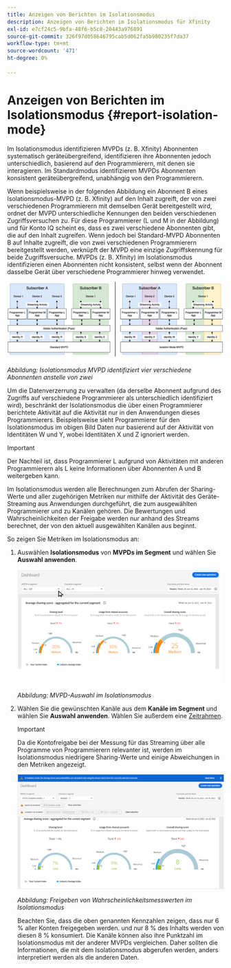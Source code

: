 ```yaml
---
title: Anzeigen von Berichten im Isolationsmodus
description: Anzeigen von Berichten im Isolationsmodus für Xfinity
exl-id: e7cf24c5-9bfa-48f6-b5c8-20443a976891
source-git-commit: 326f97d058646795cab5d062fa5b980235f7da37
workflow-type: tm+mt
source-wordcount: '471'
ht-degree: 0%

---
```


# Anzeigen von Berichten im Isolationsmodus {#report-isolation-mode}

Im Isolationsmodus identifizieren MVPDs (z. B. Xfinity) Abonnenten systematisch geräteübergreifend, identifizieren ihre Abonnenten jedoch unterschiedlich, basierend auf den Programmierern, mit denen sie interagieren. Im Standardmodus identifizieren MVPDs Abonnenten konsistent geräteübergreifend, unabhängig von den Programmierern.

Wenn beispielsweise in der folgenden Abbildung ein Abonnent B eines Isolationsmodus-MVPD (z. B. Xfinity) auf den Inhalt zugreift, der von zwei verschiedenen Programmierern mit demselben Gerät bereitgestellt wird, ordnet der MVPD unterschiedliche Kennungen den beiden verschiedenen Zugriffsversuchen zu. Für diese Programmierer (L und M in der Abbildung) und für Konto IQ scheint es, dass es zwei verschiedene Abonnenten gibt, die auf den Inhalt zugreifen. Wenn jedoch bei Standard-MVPD Abonnenten B auf Inhalte zugreift, die von zwei verschiedenen Programmierern bereitgestellt werden, verknüpft der MVPD eine einzige Zugriffskennung für beide Zugriffsversuche. MVPDs (z. B. Xfinity) im Isolationsmodus identifizieren einen Abonnenten nicht konsistent, selbst wenn der Abonnent dasselbe Gerät über verschiedene Programmierer hinweg verwendet.

![](assets/isolation-diff-new.png)

*Abbildung: Isolationsmodus MVPD identifiziert vier verschiedene Abonnenten anstelle von zwei*

Um die Datenverzerrung zu verwalten (da derselbe Abonnent aufgrund des Zugriffs auf verschiedene Programmierer als unterschiedlich identifiziert wird), beschränkt der Isolationsmodus die über einen Programmierer berichtete Aktivität auf die Aktivität nur in den Anwendungen dieses Programmierers. Beispielsweise sieht Programmierer für den Isolationsmodus im obigen Bild Daten nur basierend auf der Aktivität von Identitäten W und Y, wobei Identitäten X und Z ignoriert werden.

>[!IMPORTANT]
>
> Der Nachteil ist, dass Programmierer L aufgrund von Aktivitäten mit anderen Programmierern als L keine Informationen über Abonnenten A und B weitergeben kann.

Im Isolationsmodus werden alle Berechnungen zum Abrufen der Sharing-Werte und aller zugehörigen Metriken nur mithilfe der Aktivität des Geräte-Streaming aus Anwendungen durchgeführt, die zum ausgewählten Programmierer und zu Kanälen gehören.
Die Bewertungen und Wahrscheinlichkeiten der Freigabe werden nur anhand des Streams berechnet, der von den aktuell ausgewählten Kanälen aus beginnt.

So zeigen Sie Metriken im Isolationsmodus an:

1. Auswählen **Isolationsmodus** von **MVPDs im Segment** und wählen Sie **Auswahl anwenden**.

   ![](assets/xfinity-in-segment.gif)

   *Abbildung: MVPD-Auswahl im Isolationsmodus*

1. Wählen Sie die gewünschten Kanäle aus dem **Kanäle im Segment** und wählen Sie **Auswahl anwenden**. Wählen Sie außerdem eine [Zeitrahmen](/help/AccountIQ/product-concepts.md#granularity-def).

   >[!IMPORTANT]
   >
   >Da die Kontofreigabe bei der Messung für das Streaming über alle Programme von Programmierern relevanter ist, werden im Isolationsmodus niedrigere Sharing-Werte und einige Abweichungen in den Metriken angezeigt.

   ![](assets/aggregate-sharing-isolation.png)

   *Abbildung: Freigeben von Wahrscheinlichkeitsmesswerten im Isolationsmodus*

   Beachten Sie, dass die oben genannten Kennzahlen zeigen, dass nur 6 % aller Konten freigegeben werden. und nur 8 % des Inhalts werden von diesen 8 % konsumiert. Die Kanäle können also ihre Punktzahl im Isolationsmodus mit der anderer MVPDs vergleichen. Daher sollten die Informationen, die mit dem Isolationsmodus abgerufen werden, anders interpretiert werden als die anderen Daten.
